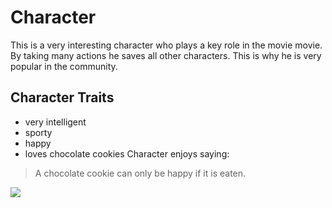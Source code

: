 # Character
This is a very interesting character who plays a key role in the movie movie. By taking many actions he saves all other characters. This is why he is very popular in the community.
## Character Traits
* very intelligent
* sporty
* happy
* loves chocolate cookies
Character enjoys saying:
> A chocolate cookie can only be happy if it is eaten.
<img src="https://www.bing.com/images/search?view=detailV2&ccid=JWX3s%2b1N&id=6F9348EF5911B4570DED830B2B4CB80B3B6288E6&thid=OIP.JWX3s-1NMHdIUt_26F7R6wHaFj&mediaurl=https%3a%2f%2fupload.wikimedia.org%2fwikipedia%2fcommons%2fb%2fb6%2fDclubley_stick_figure.png&exph=360&expw=480&q=stickman&simid=608040212168836420&ck=9715B7BBCDD0AE70D0001A279EB2971B&selectedIndex=15&qft=+filterui%3alicense-L2_L3_L4_L5_L6_L7"/>
